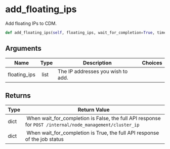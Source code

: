 # add_floating_ips

Add floating IPs to CDM.

```py
def add_floating_ips(self, floating_ips, wait_for_completion=True, timeout=15):
```

## Arguments

| Name        | Type | Description                                                                 | Choices |
|-------------|------|-----------------------------------------------------------------------------|---------|
| floating_ips  | list | The IP addresses you wish to add. |  |


## Returns

| Type | Return Value                                                                                  |
|------|-----------------------------------------------------------------------------------------------|
| dict | When wait_for_completion is False, the full API response for `POST /internal/node_management/cluster_ip` |
| dict | When wait_for_completion is True, the full API response of the job status |



